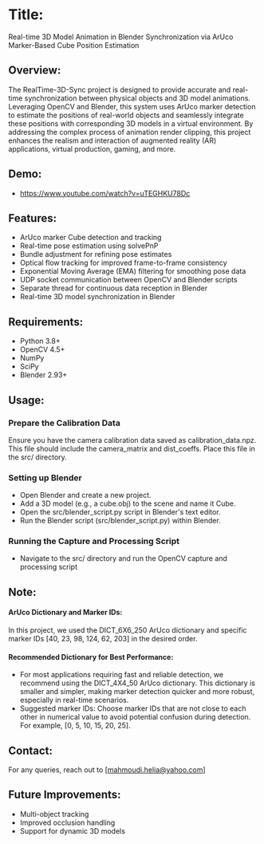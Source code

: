 # Title:
Real-time 3D Model Animation in Blender Synchronization via ArUco Marker-Based Cube Position Estimation


## Overview:
The RealTime-3D-Sync project is designed to provide accurate and real-time synchronization between physical objects and 3D model animations. Leveraging OpenCV and Blender, this system uses ArUco marker detection to estimate the positions of real-world objects and seamlessly integrate these positions with corresponding 3D models in a virtual environment. By addressing the complex process of animation render clipping, this project enhances the realism and interaction of augmented reality (AR) applications, virtual production, gaming, and more.

## Demo:
<script src="https://cdn.jsdelivr.net/npm/can-autoplay@1.1.1/build/can-autoplay.js"></script>

<script>
  canAutoplay.video('https://www.youtube.com/watch?v=uTEGHKU78Dc', {
    inline: true,
    muted: true
  }).then(result => {
    if (result.result) {
      const iframe = document.createElement('iframe');
      iframe.src = 'https://www.youtube.com/embed/uTEGHKU78Dc?autoplay=1';
      iframe.width = '560';
      iframe.height = '315';
      iframe.frameBorder = '0';
      iframe.allowFullScreen = true;
      document.body.appendChild(iframe);
    } else {
      console.error(result.error);
    }
  });
</script>
- https://www.youtube.com/watch?v=uTEGHKU78Dc

## Features:

- ArUco marker Cube detection and tracking
- Real-time pose estimation using solvePnP
- Bundle adjustment for refining pose estimates
- Optical flow tracking for improved frame-to-frame consistency
- Exponential Moving Average (EMA) filtering for smoothing pose data
- UDP socket communication between OpenCV and Blender scripts
- Separate thread for continuous data reception in Blender 
- Real-time 3D model synchronization in Blender


## Requirements:
- Python 3.8+
- OpenCV 4.5+
- NumPy
- SciPy
- Blender 2.93+


## Usage: 
### Prepare the Calibration Data
Ensure you have the camera calibration data saved as calibration_data.npz. This file should include the camera_matrix and dist_coeffs. Place this file in the src/ directory.
### Setting up Blender
- Open Blender and create a new project.
- Add a 3D model (e.g., a cube.obj) to the scene and name it Cube.
- Open the src/blender_script.py script in Blender's text editor.
- Run the Blender script (src/blender_script.py) within Blender.
### Running the Capture and Processing Script
- Navigate to the src/ directory and run the OpenCV capture and processing script


## Note:
#### ArUco Dictionary and Marker IDs:
In this project, we used the DICT_6X6_250 ArUco dictionary and specific marker IDs [40, 23, 98, 124, 62, 203] in the desired order.

#### Recommended Dictionary for Best Performance:
- For most applications requiring fast and reliable detection, we recommend using the DICT_4X4_50 ArUco dictionary. This dictionary is smaller and simpler, making marker detection quicker and more robust, especially in real-time scenarios.
- Suggested marker IDs: Choose marker IDs that are not close to each other in numerical value to avoid potential confusion during detection. For example, [0, 5, 10, 15, 20, 25].


## Contact:
For any queries, reach out to [mahmoudi.helia@yahoo.com]


## Future Improvements:
- Multi-object tracking
- Improved occlusion handling
- Support for dynamic 3D models





